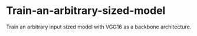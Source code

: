 # Train-an-arbitrary-sized-model
Train an arbitrary input sized model with VGG16 as a backbone architecture.
